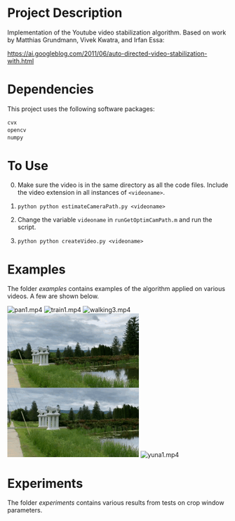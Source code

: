# Project Description
Implementation of the Youtube video stabilization algorithm.
Based on work by Matthias Grundmann, Vivek Kwatra, and Irfan Essa:

https://ai.googleblog.com/2011/06/auto-directed-video-stabilization-with.html

# Dependencies
This project uses the following software packages:
```python 
cvx
opencv
numpy
```

# To Use
0. Make sure the video is in the same directory as all the code files. Include the video extension in all instances of `<videoname>`.

1. `python python estimateCameraPath.py <videoname>`

2. Change the variable `videoname` in `runGetOptimCamPath.m` and run the script.

3. `python python createVideo.py <videoname>`

# Examples
The folder *examples* contains examples of the algorithm applied on various videos. A few are shown below.

![pan1.mp4](https://github.com/sxzhang25/COS-429-Final-Project/blob/master/pan.gif?raw=true)
![train1.mp4](https://github.com/sxzhang25/COS-429-Final-Project/blob/master/train.gif?raw=true)
![walking3.mp4](https://github.com/sxzhang25/COS-429-Final-Project/blob/master/walking.gif?raw=true)
![williams2.mp4](https://github.com/sxzhang25/COS-429-Final-Project/blob/master/williams.gif?raw=true)
![yuna1.mp4](https://github.com/sxzhang25/COS-429-Final-Project/blob/master/yuna.gif?raw=true)

# Experiments
The folder *experiments* contains various results from tests on crop window parameters.
